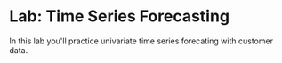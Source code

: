 # Lab: Time Series Forecasting

In this lab you'll practice univariate time series forecating with customer data. 